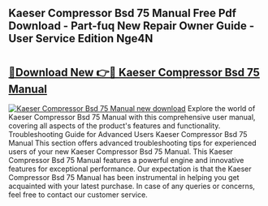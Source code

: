 ## Kaeser Compressor Bsd 75 Manual Free Pdf Download - Part-fuq New Repair Owner Guide - User Service Edition Nge4N

# <h2><a href="http://cf17604.oget.top/?id=Kaeser+Compressor+Bsd+75+Manual">🔗Download New 👉🔴 Kaeser Compressor Bsd 75 Manual</a></h2>

[![Kaeser Compressor Bsd 75 Manual new download](https://i.imgur.com/5g1atiW.png)](http://cf17604.oget.top/?id=Kaeser+Compressor+Bsd+75+Manual)
Explore the world of Kaeser Compressor Bsd 75 Manual with this comprehensive user manual, covering all aspects of the product's features and functionality. Troubleshooting Guide for Advanced Users Kaeser Compressor Bsd 75 Manual This section offers advanced troubleshooting tips for experienced users of your new Kaeser Compressor Bsd 75 Manual. This Kaeser Compressor Bsd 75 Manual features a powerful engine and innovative features for exceptional performance. Our expectation is that the Kaeser Compressor Bsd 75 Manual has been instrumental in helping you get acquainted with your latest purchase. In case of any queries or concerns, feel free to contact our customer service.
